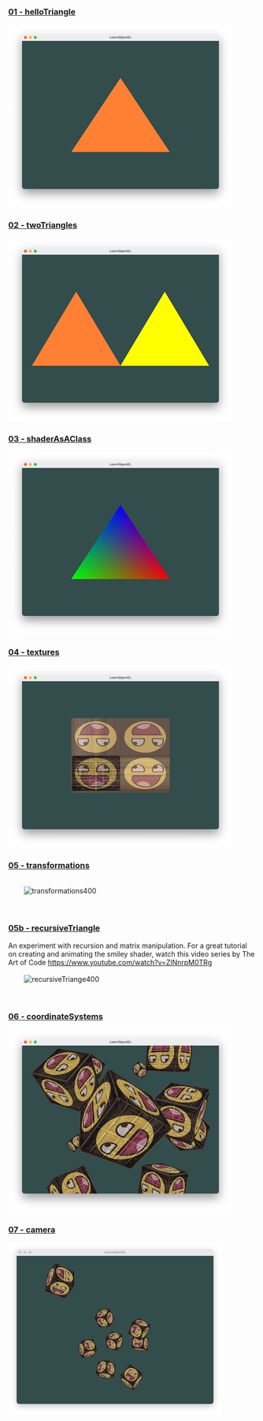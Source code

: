 ### [01 - helloTriangle](https://github.com/mkillewald/learnOpenGL/tree/main/01%20-%20Getting%20Started/01%20-%20helloTriangle)   
![helloTriangle](https://github.com/mkillewald/learnOpenGL/blob/main/images/helloTriangle.png)

### [02 - twoTriangles](https://github.com/mkillewald/learnOpenGL/tree/main/01%20-%20Getting%20Started/02%20-%20twoTriangles)   
![twoTriangles](https://github.com/mkillewald/learnOpenGL/blob/main/images/twoTriangles.png)

### [03 - shaderAsAClass](https://github.com/mkillewald/learnOpenGL/tree/main/01%20-%20Getting%20Started/03%20-%20shaderAsAClass)   
![shaderAsAClass](https://github.com/mkillewald/learnOpenGL/blob/main/images/shaderAsAClass.png)

### [04 - textures](https://github.com/mkillewald/learnOpenGL/tree/main/01%20-%20Getting%20Started/04%20-%20textures)   
![textures](https://github.com/mkillewald/learnOpenGL/blob/main/images/textures.png)

### [05 - transformations](https://github.com/mkillewald/learnOpenGL/tree/main/01%20-%20Getting%20Started/05%20-%20transformations)   
&nbsp;    
![spacer28](https://github.com/mkillewald/learnOpenGL/blob/main/images/spacer28.png)
![transformations400](https://github.com/mkillewald/learnOpenGL/blob/main/images/transformations400.gif)   
<br/><br/>
### [05b - recursiveTriangle](https://github.com/mkillewald/learnOpenGL/tree/main/01%20-%20Getting%20Started/05b%20-%20recursiveTriangle)   
An experiment with recursion and matrix manipulation. For a great tutorial on creating and animating the smiley shader, watch this video series by The Art of Code https://www.youtube.com/watch?v=ZlNnrpM0TRg    
&nbsp;   
![spacer28](https://github.com/mkillewald/learnOpenGL/blob/main/images/spacer28.png) 
![recursiveTriange400](https://github.com/mkillewald/learnOpenGL/blob/main/images/recursiveTriangle400.gif)   
<br/><br/>
### [06 - coordinateSystems](https://github.com/mkillewald/learnOpenGL/tree/main/01%20-%20Getting%20Started/056%20-%20coordinateSystems)   
![coordinateSystems](https://github.com/mkillewald/learnOpenGL/blob/main/images/coordinateSystems.png)   

### [07 - camera](https://github.com/mkillewald/learnOpenGL/tree/main/01%20-%20Getting%20Started/056%20-%20camera)   
![camera](https://github.com/mkillewald/learnOpenGL/blob/main/images/camera.png) 
